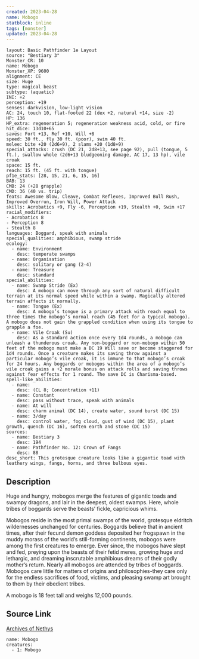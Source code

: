 ```yaml
---
created: 2023-04-28
name: Mobogo
statblock: inline
tags: [monster]
updated: 2023-04-28
---
```

```statblock
layout: Basic Pathfinder 1e Layout
source: "Bestiary 3"
Monster_CR: 10
name: Mobogo
Monster_XP: 9600
alignment: CE
size: Huge
type: magical beast
subtype: (aquatic)
INI: +2
perception: +19
senses: darkvision, low-light vision
AC: 24, touch 10, flat-footed 22 (dex +2, natural +14, size -2)
HP: 136
HP_extra: regeneration 5; regeneration weakness acid, cold, or fire
hit_dice: 13d10+65
saves: Fort +13, Ref +10, Will +8
speed: 30 ft., fly 30 ft. (poor), swim 40 ft.
melee: bite +20 (2d6+9), 2 slams +20 (1d8+9)
special_attacks: crush (DC 21, 2d8+13, see page 92), pull (tongue, 5 ft.), swallow whole (2d6+13 bludgeoning damage, AC 17, 13 hp), vile croak
space: 15 ft.
reach: 15 ft. (45 ft. with tongue)
pf1e_stats: [28, 15, 21, 6, 15, 16]
BAB: 13
CMB: 24 (+28 grapple)
CMD: 36 (40 vs. trip)
feats: Awesome Blow, Cleave, Combat Reflexes, Improved Bull Rush, Improved Overrun, Iron Will, Power Attack
skills: Acrobatics +9, Fly -6, Perception +19, Stealth +0, Swim +17
racial_modifiers:
- Acrobatics 8
- Perception 8
- Stealth 8
languages: Boggard, speak with animals
special_qualities: amphibious, swamp stride
ecology:
  - name: Environment
    desc: temperate swamps
  - name: Organisation
    desc: solitary or gang (2-4)
  - name: Treasure
    desc: standard
special_abilities:
  - name: Swamp Stride (Ex)
    desc: A mobogo can move through any sort of natural difficult terrain at its normal speed while within a swamp. Magically altered terrain affects it normally.
  - name: Tongue (Ex)
    desc: A mobogo’s tongue is a primary attack with reach equal to three times the mobogo’s normal reach (45 feet for a typical mobogo). A mobogo does not gain the grappled condition when using its tongue to grapple a foe.
  - name: Vile Croak (Su)
    desc: As a standard action once every 1d4 rounds, a mobogo can unleash a thunderous croak. Any non-boggard or non-mobogo within 50 feet of the mobogo must make a DC 19 Will save or become staggered for 1d4 rounds. Once a creature makes its saving throw against a particular mobogo’s vile croak, it is immune to that mobogo’s croak for 24 hours. Any boggards or mobogos within the area of a mobogo’s vile croak gains a +2 morale bonus on attack rolls and saving throws against fear effects for 1 round. The save DC is Charisma-based.
spell-like_abilities:
  - name:
    desc: (CL 8; Concentration +11)
  - name: Constant
    desc: pass without trace, speak with animals
  - name: At will
    desc: charm animal (DC 14), create water, sound burst (DC 15)
  - name: 3/day
    desc: control water, fog cloud, gust of wind (DC 15), plant growth, quench (DC 16), soften earth and stone (DC 15)
sources:
  - name: Bestiary 3
    desc: 194
  - name: Pathfinder No. 12: Crown of Fangs
    desc: 88
desc_short: This grotesque creature looks like a gigantic toad with leathery wings, fangs, horns, and three bulbous eyes.
```
## Description
Huge and hungry, mobogos merge the features of gigantic toads and swampy dragons, and lair in the deepest, oldest swamps. Here, whole tribes of boggards serve the beasts’ fickle, capricious whims.

Mobogos reside in the most primal swamps of the world, grotesque eldritch wildernesses unchanged for centuries. Boggards believe that in ancient times, after their fecund demon goddess deposited her frogspawn in the muddy morass of the world’s still-forming continents, mobogos were among the first creatures to emerge. Ever since, the mobogos have slept and fed, preying upon the beasts of their fetid meres, growing huge and lethargic, and dreaming inscrutable amphibious dreams of their godly mother’s return. Nearly all mobogos are attended by tribes of boggards. Mobogos care little for matters of origins and philosophies-they care only for the endless sacrifices of food, victims, and pleasing swamp art brought to them by their obedient tribes.

A mobogo is 18 feet tall and weighs 12,000 pounds.
## Source Link
[Archives of Nethys](https://aonprd.com/MonsterDisplay.aspx?ItemName=Mobogo)
```encounter-table
name: Mobogo
creatures:
  - 1: Mobogo
```
